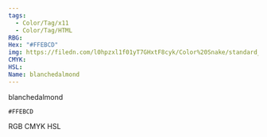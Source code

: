 ```yaml
---
tags:
  - Color/Tag/x11
  - Color/Tag/HTML
RBG: 
Hex: "#FFEBCD"
img: https://filedn.com/l0hpzxl1f01yT7GHxtF8cyk/Color%20Snake/standard_csv_to_svg/#FFEBCD.svg
CMYK: 
HSL: 
Name: blanchedalmond
---
```

blanchedalmond
```palette
#FFEBCD
```
RGB
CMYK
HSL